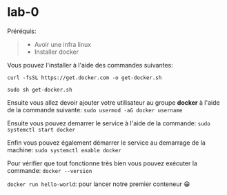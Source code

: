 # lab-0

Préréquis:
> - Avoir une infra linux
> - Installer docker

Vous pouvez l'installer à l'aide des commandes suivantes:

``
curl -fsSL https://get.docker.com -o get-docker.sh
``

``
sudo sh get-docker.sh
``

Ensuite vous allez devoir ajouter votre utilisateur au groupe __docker__ à l'aide de la commande suivante:
``sudo usermod -aG docker username``

Ensuite vous pouvez demarrer le service à l'aide de la commande:
``sudo systemctl start docker``

Enfin vous pouvez également démarrer le service au demarrage de la machine:
``sudo systemctl enable docker``

Pour vérifier que tout fonctionne très bien vous pouvez exécuter la commande:
``docker --version``

``docker run hello-world``: pour lancer notre premier conteneur :grin: